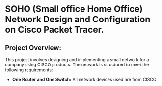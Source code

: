 # SOHO (Small office Home Office) Network Design and Configuration on Cisco Packet Tracer.


## Project Overview:
This project involves designing and implementing a small network for a company using CISCO products. The network is structured to meet the following requirements:

* **One Router and One Switch:** All  network devices used are from CISCO.
